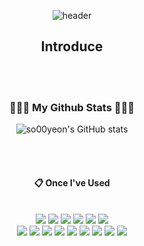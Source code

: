 <div align=center>
  
![header](https://capsule-render.vercel.app/api?type=waving&height=160&section=header&text=Hi!%20I'm%20Soyeon!&fontAlign=50&fontAlignY=70&fontSize=90)

## Introduce

<br/><br/>

<h3>👩🏻‍💻 My Github Stats 👩🏻‍💻</h3>

![so00yeon's GitHub stats](https://github-readme-stats-so00yeon.vercel.app/api?username=so00yeon&show_icons=true&disable_animations=true&theme=nord)

<br/><br/>

#### :clipboard: Once I've Used

 <br/>
  
<img src="https://img.shields.io/badge/JAVA-007396?style=for-the-badge&logo=Java&logoColor=white">
<img src="https://img.shields.io/badge/JavaScript-F7DF1E?style=for-the-badge&logo=JavaScript&logoColor=white">
<img src="https://img.shields.io/badge/TypeScript-3178C6?style=for-the-badge&logo=TypeScript&logoColor=white">
<img src="https://img.shields.io/badge/Spring-6DB33F?style=for-the-badge&logo=Spring&logoColor=white">
<img src="https://img.shields.io/badge/HTML5-E34F26?style=for-the-badge&logo=HTML5&logoColor=white">
<img src="https://img.shields.io/badge/CSS3-1572B6?style=for-the-badge&logo=CSS3&logoColor=white"> <br>
<img src="https://img.shields.io/badge/MySQL-4479A1?style=for-the-badge&logo=MySQL&logoColor=white">
<img src="https://img.shields.io/badge/Oracle-F80000?style=for-the-badge&logo=Oracle&logoColor=white"> 
<img src="https://img.shields.io/badge/aws-232F3E?style=for-the-badge&logo=Amazon aws&logoColor=white">
<img src="https://img.shields.io/badge/Eclipse-2C2255?style=for-the-badge&logo=Eclipse%20IDE&logoColor=white">
<img src="https://img.shields.io/badge/github-181717?style=for-the-badge&logo=github&logoColor=white">
<img src="https://img.shields.io/badge/VSCode-007ACC?style=for-the-badge&logo=VisualStudioCode&logoColor=white">
<img src="https://img.shields.io/badge/IntelliJ-000000?style=for-the-badge&logo=intellijidea&logoColor=white">
<img src="https://img.shields.io/badge/Nest-E0234E?style=for-the-badge&logo=nestjs&logoColor=white">
<img src="https://img.shields.io/badge/redis-DC382D?style=for-the-badge&logo=redis&logoColor=white">

<br/><br/>

</div>
